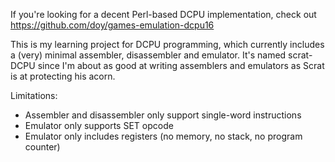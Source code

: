 If you're looking for a decent Perl-based DCPU implementation, check out https://github.com/doy/games-emulation-dcpu16

This is my learning project for DCPU programming, which currently includes a (very) minimal assembler, disassembler and emulator. It's named scrat-DCPU since I'm about as good at writing assemblers and emulators as Scrat is at protecting his acorn.

Limitations:
* Assembler and disassembler only support single-word instructions
* Emulator only supports SET opcode
* Emulator only includes registers (no memory, no stack, no program counter)